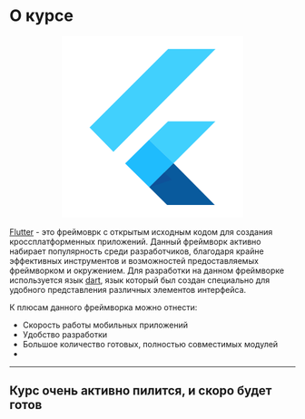 # О курсе



<p align="center">
  <img width="320px" height="320px" src="flutter.png" alt="logo"/>
</p>



[Flutter](https://flutter.dev) - это фреймоврк с открытым исходным кодом для создания кроссплатформенных приложений. Данный фреймворк активно набирает популярность среди разработчиков, благодаря крайне эффективных инструментов и возможностей предоставляемых фреймворком и окружением. Для разработки на данном фреймворке используется язык [dart](https://dart.dev), язык который был создан специально для удобного представления различных элементов интерфейса.

К плюсам данного фреймворка можно отнести:
- Скорость работы мобильных приложений
- Удобство разработки
- Большое количество готовых, полностью совместимых модулей
- 

---

## Курс очень активно пилится, и скоро будет готов